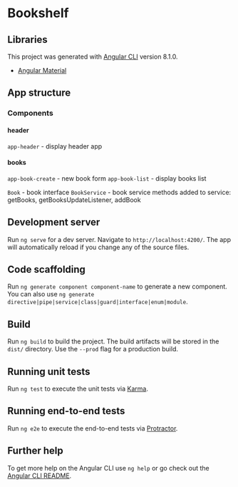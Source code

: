 # Bookshelf

## Libraries

This project was generated with [Angular CLI](https://github.com/angular/angular-cli) version 8.1.0.
* [Angular Material](https://material.angular.io/)

## App structure
### Components
#### header

`app-header` - display header app

#### books

`app-book-create` - new book form
`app-book-list` - display books list

`Book` - book interface
`BookService` - book service
methods added to service: getBooks, getBooksUpdateListener, addBook

## Development server

Run `ng serve` for a dev server. Navigate to `http://localhost:4200/`. The app will automatically reload if you change any of the source files.

## Code scaffolding

Run `ng generate component component-name` to generate a new component. You can also use `ng generate directive|pipe|service|class|guard|interface|enum|module`.

## Build

Run `ng build` to build the project. The build artifacts will be stored in the `dist/` directory. Use the `--prod` flag for a production build.

## Running unit tests

Run `ng test` to execute the unit tests via [Karma](https://karma-runner.github.io).

## Running end-to-end tests

Run `ng e2e` to execute the end-to-end tests via [Protractor](http://www.protractortest.org/).

## Further help

To get more help on the Angular CLI use `ng help` or go check out the [Angular CLI README](https://github.com/angular/angular-cli/blob/master/README.md).
